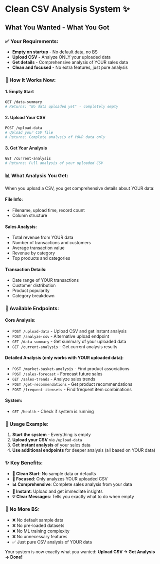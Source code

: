 # Clean CSV Analysis System ✨

## What You Wanted - What You Got

### ✅ Your Requirements:

- **Empty on startup** - No default data, no BS
- **Upload CSV** - Analyze ONLY your uploaded data
- **Get details** - Comprehensive analysis of YOUR sales data
- **Clean and focused** - No extra features, just pure analysis

### 🎯 How It Works Now:

#### 1. **Empty Start**

```bash
GET /data-summary
# Returns: "No data uploaded yet" - completely empty
```

#### 2. **Upload Your CSV**

```bash
POST /upload-data
# Upload your CSV file
# Returns: Complete analysis of YOUR data only
```

#### 3. **Get Your Analysis**

```bash
GET /current-analysis
# Returns: Full analysis of your uploaded CSV
```

### 📊 What Analysis You Get:

When you upload a CSV, you get comprehensive details about YOUR data:

#### **File Info:**

- Filename, upload time, record count
- Column structure

#### **Sales Analysis:**

- Total revenue from YOUR data
- Number of transactions and customers
- Average transaction value
- Revenue by category
- Top products and categories

#### **Transaction Details:**

- Date range of YOUR transactions
- Customer distribution
- Product popularity
- Category breakdown

### 🔗 Available Endpoints:

#### **Core Analysis:**

- `POST /upload-data` - Upload CSV and get instant analysis
- `POST /analyze-csv` - Alternative upload endpoint
- `GET /data-summary` - Get summary of your uploaded data
- `GET /current-analysis` - Get current analysis results

#### **Detailed Analysis (only works with YOUR uploaded data):**

- `POST /market-basket-analysis` - Find product associations
- `POST /sales-forecast` - Forecast future sales
- `GET /sales-trends` - Analyze sales trends
- `POST /get-recommendations` - Get product recommendations
- `POST /frequent-itemsets` - Find frequent item combinations

#### **System:**

- `GET /health` - Check if system is running

### 🚀 Usage Example:

1. **Start the system** - Everything is empty
2. **Upload your CSV** via `/upload-data`
3. **Get instant analysis** of your sales data
4. **Use additional endpoints** for deeper analysis (all based on YOUR data)

### ✨ Key Benefits:

- **🧹 Clean Start**: No sample data or defaults
- **🎯 Focused**: Only analyzes YOUR uploaded CSV
- **📊 Comprehensive**: Complete sales analysis from your data
- **🚀 Instant**: Upload and get immediate insights
- **💡 Clear Messages**: Tells you exactly what to do when empty

### 🔧 No More BS:

- ❌ No default sample data
- ❌ No pre-loaded datasets
- ❌ No ML training complexity
- ❌ No unnecessary features
- ✅ Just pure CSV analysis of YOUR data

Your system is now exactly what you wanted: **Upload CSV → Get Analysis → Done!**
